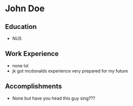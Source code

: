 # John Doe

## Education

* NUS

## Work Experience

* none lol
* jk got mcdonalds experience very prepared for my future

## Accomplishments

* None but have you head this guy sing???